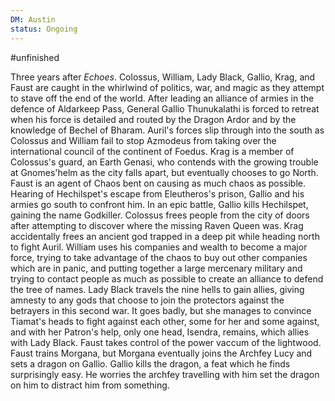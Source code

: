 ```yaml
---
DM: Austin
status: Ongoing
---
```

#unfinished

Three years after _Echoes_. Colossus, William, Lady Black, Gallio, Krag, and Faust are caught in the whirlwind of politics, war, and magic as they attempt to stave off the end of the world.
After leading an alliance of armies in the defence of Aldarkeep Pass, General Gallio Thunukalathi is forced to retreat when his force is detailed and routed by the Dragon Ardor and by the knowledge of Bechel of Bharam. Auril's forces slip through into the south as Colossus and William fail to stop Azmodeus from taking over the international council of the continent of Foedus.
Krag is a member of Colossus's guard, an Earth Genasi, who contends with the growing trouble at Gnomes'helm as the city falls apart, but eventually chooses to go North.
Faust is an agent of Chaos bent on causing as much chaos as possible.
Hearing of Hechilspet's escape from Eleutheros's prison, Gallio and his armies go south to confront him. In an epic battle, Gallio kills Hechilspet, gaining the name Godkiller.
Colossus frees people from the city of doors after attempting to discover where the missing Raven Queen was. Krag accidentally frees an ancient god trapped in a deep pit while heading north to fight Auril. William uses his companies and wealth to become a major force, trying to take advantage of the chaos to buy out other companies which are in panic, and putting together a large mercenary military and trying to contact people as much as possible to create an alliance to defend the tree of names.
Lady Black travels the nine hells to gain allies, giving amnesty to any gods that choose to join the protectors against the betrayers in this second war. It goes badly, but she manages to convince Tiamat's heads to fight against each other, some for her and some against, and with her Patron's help, only one head, Isendra, remains, which allies with Lady Black.
Faust takes control of the power vaccum of the lightwood.
Faust trains Morgana, but Morgana eventually joins the Archfey Lucy and sets a dragon on Gallio.
Gallio kills the dragon, a feat which he finds surprisingly easy. He worries the archfey travelling with him set the dragon on him to distract him from something.